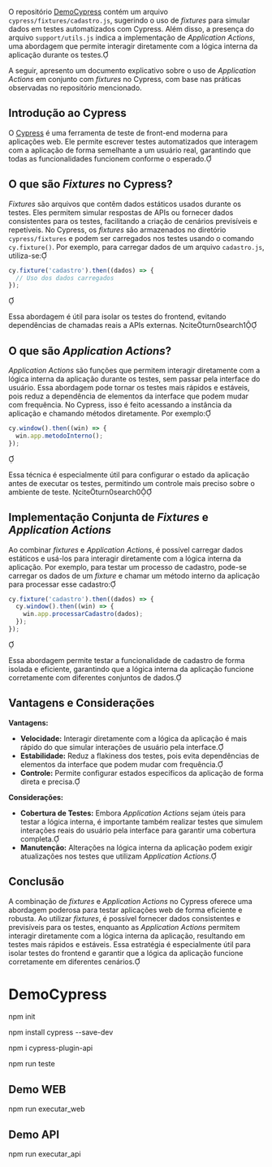 O repositório [DemoCypress](https://github.com/rafaelsuzano/DemoCypress) contém um arquivo `cypress/fixtures/cadastro.js`, sugerindo o uso de *fixtures* para simular dados em testes automatizados com Cypress. Além disso, a presença do arquivo `support/utils.js` indica a implementação de *Application Actions*, uma abordagem que permite interagir diretamente com a lógica interna da aplicação durante os testes.

A seguir, apresento um documento explicativo sobre o uso de *Application Actions* em conjunto com *fixtures* no Cypress, com base nas práticas observadas no repositório mencionado.

## Introdução ao Cypress

O [Cypress](https://www.cypress.io/) é uma ferramenta de teste de front-end moderna para aplicações web. Ele permite escrever testes automatizados que interagem com a aplicação de forma semelhante a um usuário real, garantindo que todas as funcionalidades funcionem conforme o esperado.

## O que são *Fixtures* no Cypress?

*Fixtures* são arquivos que contêm dados estáticos usados durante os testes. Eles permitem simular respostas de APIs ou fornecer dados consistentes para os testes, facilitando a criação de cenários previsíveis e repetíveis. No Cypress, os *fixtures* são armazenados no diretório `cypress/fixtures` e podem ser carregados nos testes usando o comando `cy.fixture()`. Por exemplo, para carregar dados de um arquivo `cadastro.js`, utiliza-se:


```javascript
cy.fixture('cadastro').then((dados) => {
  // Uso dos dados carregados
});
```


Essa abordagem é útil para isolar os testes do frontend, evitando dependências de chamadas reais a APIs externas. citeturn0search1

## O que são *Application Actions*?

*Application Actions* são funções que permitem interagir diretamente com a lógica interna da aplicação durante os testes, sem passar pela interface do usuário. Essa abordagem pode tornar os testes mais rápidos e estáveis, pois reduz a dependência de elementos da interface que podem mudar com frequência. No Cypress, isso é feito acessando a instância da aplicação e chamando métodos diretamente. Por exemplo:


```javascript
cy.window().then((win) => {
  win.app.metodoInterno();
});
```


Essa técnica é especialmente útil para configurar o estado da aplicação antes de executar os testes, permitindo um controle mais preciso sobre o ambiente de teste. citeturn0search0

## Implementação Conjunta de *Fixtures* e *Application Actions*

Ao combinar *fixtures* e *Application Actions*, é possível carregar dados estáticos e usá-los para interagir diretamente com a lógica interna da aplicação. Por exemplo, para testar um processo de cadastro, pode-se carregar os dados de um *fixture* e chamar um método interno da aplicação para processar esse cadastro:


```javascript
cy.fixture('cadastro').then((dados) => {
  cy.window().then((win) => {
    win.app.processarCadastro(dados);
  });
});
```


Essa abordagem permite testar a funcionalidade de cadastro de forma isolada e eficiente, garantindo que a lógica interna da aplicação funcione corretamente com diferentes conjuntos de dados.

## Vantagens e Considerações

**Vantagens:**

- **Velocidade:** Interagir diretamente com a lógica da aplicação é mais rápido do que simular interações de usuário pela interface.
- **Estabilidade:** Reduz a flakiness dos testes, pois evita dependências de elementos da interface que podem mudar com frequência.
- **Controle:** Permite configurar estados específicos da aplicação de forma direta e precisa.

**Considerações:**

- **Cobertura de Testes:** Embora *Application Actions* sejam úteis para testar a lógica interna, é importante também realizar testes que simulem interações reais do usuário pela interface para garantir uma cobertura completa.
- **Manutenção:** Alterações na lógica interna da aplicação podem exigir atualizações nos testes que utilizam *Application Actions*.

## Conclusão

A combinação de *fixtures* e *Application Actions* no Cypress oferece uma abordagem poderosa para testar aplicações web de forma eficiente e robusta. Ao utilizar *fixtures*, é possível fornecer dados consistentes e previsíveis para os testes, enquanto as *Application Actions* permitem interagir diretamente com a lógica interna da aplicação, resultando em testes mais rápidos e estáveis. Essa estratégia é especialmente útil para isolar testes do frontend e garantir que a lógica da aplicação funcione corretamente em diferentes cenários. 


# DemoCypress

  npm init

  npm install cypress --save-dev

  npm i cypress-plugin-api

  npm run teste  

##  Demo WEB
  npm run executar_web

##  Demo API
  
  npm run executar_api
